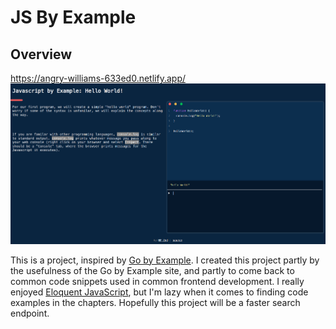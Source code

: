 # JS By Example

## Overview

https://angry-williams-633ed0.netlify.app/
![alt text](https://github.com/PR0Grammar/js-by-example/blob/main/images/site.png?raw=true)


This is a project, inspired by [Go by Example](https://gobyexample.com). I created this project partly by the usefulness of the Go by Example site, and partly to come back to common code snippets used in common frontend development. I really enjoyed [Eloquent JavaScript](https://eloquentjavascript.net/), but I'm lazy when it comes to finding code examples in the chapters. Hopefully this project will be a faster search endpoint.
